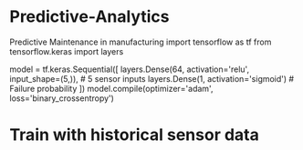 # Predictive-Analytics
Predictive Maintenance in manufacturing
import tensorflow as tf
from tensorflow.keras import layers

model = tf.keras.Sequential([
    layers.Dense(64, activation='relu', input_shape=(5,)),  # 5 sensor inputs
    layers.Dense(1, activation='sigmoid')  # Failure probability
])
model.compile(optimizer='adam', loss='binary_crossentropy')
# Train with historical sensor data
